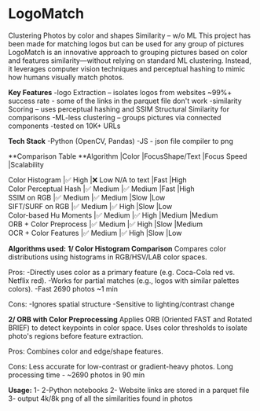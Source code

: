 # LogoMatch
Clustering Photos by color and shapes Similarity – w/o ML
This project has been made for matching logos but can be used for any group of pictures
LogoMatch is an innovative approach to grouping pictures based on color and features similarity—without relying on standard ML clustering. Instead, it leverages computer vision techniques and perceptual hashing to mimic how humans visually match photos.

**Key Features**
-logo Extraction – isolates logos from websites ~99%+ success rate - some of the links in the parquet file don't work
-similarity Scoring – uses perceptual hashing and SSIM Structural Similarity for comparisons
-ML-less clustering – groups pictures via connected components
-tested on 10K+ URLs

**Tech Stack**
-Python (OpenCV, Pandas)
-JS - json file compiler to png

**Comparison Table
**Algorithm    	         |Color      |FocusShape/Text       |Focus Speed	     |Scalability <br>

Color Histogram	       |✅ High	   |❌ Low N/A to text	   |Fast	             |High			<br>
Color Perceptual Hash	 |✅ Medium	 |✅ Medium	             |Fast	             |High			<br>
SSIM on RGB          	 |✅ Medium	 |✅ Medium	             |Slow	             |Low				<br>
SIFT/SURF on RGB	     |✅ Medium  |✅ High	             |Slow	             |Low			<br>
Color-based Hu Moments |✅ Medium	 |✅ High              |Medium             |Medium			<br>
ORB + Color Preprocess |✅ Medium	 |✅ High	              |Slow	               |Medium			<br>
OCR + Color Features	 |✅ Medium	 |✅ High               |Slow	               |Low			<br>

**Algorithms used:**
**1/ Color Histogram Comparison**
Compares color distributions using histograms in RGB/HSV/LAB color spaces.

Pros:
-Directly uses color as a primary feature (e.g. Coca-Cola red vs. Netflix red).
-Works for partial matches (e.g., logos with similar palettes colors).
-Fast 2690 photos ~1 min

Cons:
-Ignores spatial structure
-Sensitive to lighting/contrast change

**2/ ORB with Color Preprocessing**
Applies ORB (Oriented FAST and Rotated BRIEF) to detect keypoints in color space.
Uses color thresholds to isolate photo's regions before feature extraction.

Pros:
Combines color and edge/shape features.

Cons:
Less accurate for low-contrast or gradient-heavy photos.
Long processing time - ~2690 photos in 90 min

**Usage:**
1- 2-Python notebooks
2- Website links are stored in a parquet file
3- output 4k/8k png of all the similarities found in photos
